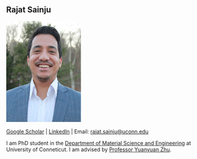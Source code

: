 ## Rajat Sainju

<img src="/Sainju_MSE_Profile.JPG" width="200" height="270">

[Google Scholar](https://scholar.google.com/citations?user=c1UCRoEAAAAJ&hl=en) | [LinkedIn](https://www.linkedin.com/in/rajat-sainju-a3435812a) | Email: rajat.sainju@uconn.edu

I am PhD student in the [Department of Material Science and Engineering](https://mse.engr.uconn.edu/) at University of Conneticut. I am advised by [Professor Yuanyuan Zhu](https://zhu.mse.uconn.edu/).



